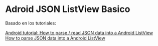 # Adroid JSON ListView Basico

Basado en los tutoriales:

[Android tutorial: How to parse / read JSON data into a Android ListView](http://mobile.dzone.com/news/android-tutorial-how-parse)
[How to parse JSON data into a Android ListView](http://vanukw.wordpress.com/2013/02/02/how-to-parse-json-data-into-a-android-listview)


